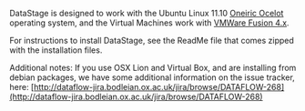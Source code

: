 DataStage is designed to work with the Ubuntu Linux 11.10 [Oneiric Ocelot](http://ubuntuguide.org/wiki/Ubuntu_Oneiric) operating system, and the Virtual Machines work with [VMWare Fusion 4.x](http://www.vmware.com/support/fusion4/doc/releasenotes_fusion_401.html).

For instructions to install DataStage, see the ReadMe file that comes zipped with the installation files. 

Additional notes:
If you use OSX Lion and Virtual Box, and are installing from debian packages, we have some additional information on the issue tracker, here: [http://dataflow-jira.bodleian.ox.ac.uk/jira/browse/DATAFLOW-268](http://dataflow-jira.bodleian.ox.ac.uk/jira/browse/DATAFLOW-268)
